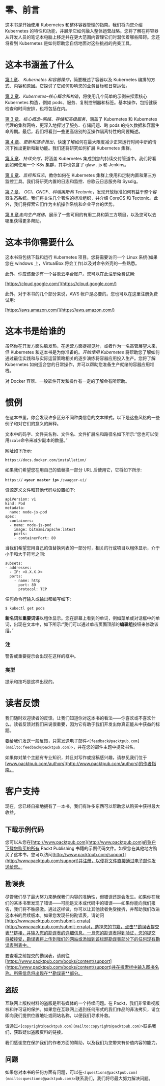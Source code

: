 # 零、前言

这本书是开始使用 Kubernetes 和整体容器管理的指南。我们将向您介绍 Kubernetes 的特性和功能，并展示它如何融入整体运营战略。您将了解在将容器从开发人员的笔记本电脑上移走并在更大范围内管理它们时潜伏着哪些障碍。您还将看到 Kubernetes 是如何帮助您自信地面对这些挑战的完美工具。

# 这本书涵盖了什么

[第 1 章](1.html#E9OE1-22fbdd9ef660435ca6bcc0309f05b1b7 "Chapter 1. Kubernetes and Container Operations")、 *Kubernetes 和容器操作*，简要概述了容器以及 Kubernetes 编排的方式、内容和原因。它探讨了它如何影响您的业务目标和日常运营。

[第 2 章](2.html#KVCC1-22fbdd9ef660435ca6bcc0309f05b1b7 "Chapter 2. Kubernetes – Core Concepts and Constructs")、*Kubernetes–核心概念和构造*，将使用几个简单的示例来探索核心 Kubernetes 构造，例如 pods、服务、复制控制器和标签。基本操作，包括健康检查和时间安排，也将包括在内。

[第 3 章](3.html#QMFO2-22fbdd9ef660435ca6bcc0309f05b1b7 "Chapter 3. Core Concepts – Networking, Storage, and Advanced Services")、*核心概念–网络、存储和高级服务*，涵盖了 Kubernetes 和 Kubernetes 代理的集群网络，更深入地探讨了服务、存储问题、跨 pods 的持久数据和容器生命周期。最后，我们将看到一些更高级别的互操作隔离特性的简要概述。

[第 4 章](4.html#11C3M1-22fbdd9ef660435ca6bcc0309f05b1b7 "Chapter 4. Updates and Gradual Rollouts")、*更新和逐步推出*，快速了解如何在最大限度减少正常运行时间中断的情况下推出更新和新功能。我们还将研究如何扩展 Kubernetes 集群。

[第 5 章](5.html#173721-22fbdd9ef660435ca6bcc0309f05b1b7 "Chapter 5. Continuous Delivery")、*持续交付*，将涵盖 Kubernetes 集成到您的持续交付管道中。我们将看到如何使用一个 K8s 集群，其中也包含了 glaw . js 和 Jenkins。

[第 6 章](6.html#1BRPS1-22fbdd9ef660435ca6bcc0309f05b1b7 "Chapter 6. Monitoring and Logging")、*监控和日志*，教你如何在 Kubernetes 集群上使用和定制内置和第三方监控工具。我们将研究内置的日志和监控、谷歌云日志服务和 Sysdig。

[第 7 章](7.html#1GKCM1-22fbdd9ef660435ca6bcc0309f05b1b7 "Chapter 7. OCI, CNCF, CoreOS, and Tectonic")、 *OCI、CNCF、科瑞奥斯和 Tectonic*，发现开放标准如何有益于整个容器生态系统。我们将关注几个著名的标准组织，并介绍 CoreOS 和 Tectonic。此外，我们将探索它们作为主机操作系统和企业平台的优势。

[第 8 章](8.html#1O8H61-22fbdd9ef660435ca6bcc0309f05b1b7 "Chapter 8. Towards Production-Ready")*走向生产就绪*，展示了一些可用的有用工具和第三方项目，以及您可以去哪里获得更多帮助。

# 这本书你需要什么

这本书将包括下载和运行 Kubernetes 项目。您将需要访问一个 Linux 系统(如果您在 windows 上，VirtualBox 将会工作)以及对命令外壳的一些熟悉。

此外，你应该至少有一个谷歌云平台账户。您可以在此注册免费试用:

[https://cloud.google.com/](https://cloud.google.com/)

此外，对于本书的几个部分来说，AWS 帐户是必要的。您也可以在这里注册免费试用:

[https://aws.amazon.com/](https://aws.amazon.com/)

# 这本书是给谁的

虽然你在开发方面头脑发热，在运营方面捉襟见肘，或者作为一名高管展望未来，但 Kubernetes 和这本书是为你准备的。*开始使用 Kubernetes* 将帮助您了解如何通过最佳实践和与实际运营策略相关的逐步演练将容器应用投入生产。您将了解 Kubernetes 如何适合您的日常操作，并可以帮助您准备生产就绪的容器应用堆栈。

对 Docker 容器、一般软件开发和操作有一定的了解会有所帮助。

# 惯例

在这本书里，你会发现许多区分不同种类信息的文本样式。以下是这些风格的一些例子和对它们的意义的解释。

文本中的码字、文件夹名称、文件名、文件扩展名和路径名如下所示:“您也可以使用`scale`命令来减少副本的数量。”

网址如下所示:

`https://docs.docker.com/installation/`

如果我们希望您在用自己的值替换一部分 URL 后使用它，它将如下所示:

`https://` **`<your master ip>`** `/swagger-ui/`

资源定义文件和其他代码块设置如下:

```
apiVersion: v1
kind: Pod
metadata:
  name: node-js-pod
spec:
  containers:
  - name: node-js-pod
    image: bitnami/apache:latest
    ports:
    - containerPort: 80
```

当我们希望您用自己的值替换列表的一部分时，相关的行或项目以粗体显示，介于小于和大于符号之间:

```
subsets:
- addresses:
  - IP: <X.X.X.X>
  ports:
    - name: http
      port: 80
      protocol: TCP
```

任何命令行输入或输出都编写如下:

```
$ kubectl get pods

```

**新名词**和**重要词语**以粗体显示。您在屏幕上看到的单词，例如菜单或对话框中的单词，出现在文本中，如下所示:“我们可以通过单击页面顶部的**编辑组**按钮来修改该组。”

### 注

警告或重要提示会出现在这样的框中。

### 类型

提示和技巧是这样出现的。

# 读者反馈

我们随时欢迎读者的反馈。让我们知道你对这本书的看法——你喜欢或不喜欢什么。读者反馈对我们来说很重要，因为它有助于我们开发出你真正能从中获益的标题。

要给我们发送一般反馈，只需发送电子邮件`<[feedback@packtpub.com](mailto:feedback@packtpub.com)>`，并在您的邮件主题中提及书名。

如果你对某个主题有专业知识，并且对写作或投稿感兴趣，请参见我们位于[www.packtpub.com/authors](http://www.packtpub.com/authors)的作者指南。

# 客户支持

现在，您已经自豪地拥有了一本书，我们有许多东西可以帮助您从购买中获得最大收益。

## 下载示例代码

您可以从您在[http://www.packtpub.com](http://www.packtpub.com)的账户下载您购买的所有 Packt Publishing 书籍的示例代码文件。如果您在其他地方购买了这本书，您可以访问[http://www.packtpub.com/support](http://www.packtpub.com/support)并注册，以便将文件直接通过电子邮件发送给您。

## 勘误表

尽管我们尽了最大努力来确保我们内容的准确性，但错误还是会发生。如果你在我们的某本书里发现了错误——可能是文本或代码中的错误——如果你能向我们报告，我们将不胜感激。通过这样做，你可以让其他读者免受挫折，并帮助我们改进这本书的后续版本。如果您发现任何勘误表，请访问[http://www.packtpub.com/submit-errata](http://www.packtpub.com/submit-errata)，选择您的书籍，点击**勘误表提交表**链接，并输入您的勘误表的详细信息。一旦您的勘误表得到验证，您的提交将被接受，勘误表将上传到我们的网站或添加到该标题勘误表部分下的任何现有勘误表列表中。

要查看之前提交的勘误表，请前往[https://www.packtpub.com/books/content/support](https://www.packtpub.com/books/content/support)并在搜索栏中输入图书名称。所需信息将出现在**勘误表**部分。

## 盗版

互联网上版权材料的盗版是所有媒体的一个持续问题。在 Packt，我们非常重视版权和许可证的保护。如果您在互联网上遇到任何形式的我们作品的非法拷贝，请立即向我们提供位置地址或网站名称，以便我们寻求补救。

请通过`<[copyright@packtpub.com](mailto:copyright@packtpub.com)>`联系我们，获取疑似盗版资料的链接。

我们感谢您在保护我们的作者方面的帮助，以及我们为您带来有价值内容的能力。

## 问题

如果您对本书的任何方面有问题，可以在`<[questions@packtpub.com](mailto:questions@packtpub.com)>`联系我们，我们将尽最大努力解决问题。